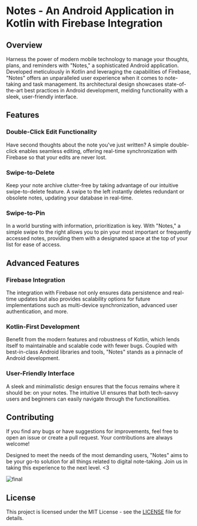 # Notes - An Android Application in Kotlin with Firebase Integration

## Overview
Harness the power of modern mobile technology to manage your thoughts, plans, and reminders with "Notes," a sophisticated Android application. Developed meticulously in Kotlin and leveraging the capabilities of Firebase, "Notes" offers an unparalleled user experience when it comes to note-taking and task management. Its architectural design showcases state-of-the-art best practices in Android development, melding functionality with a sleek, user-friendly interface.

## Features

### Double-Click Edit Functionality
Have second thoughts about the note you've just written? A simple double-click enables seamless editing, offering real-time synchronization with Firebase so that your edits are never lost.

### Swipe-to-Delete
Keep your note archive clutter-free by taking advantage of our intuitive swipe-to-delete feature. A swipe to the left instantly deletes redundant or obsolete notes, updating your database in real-time.

### Swipe-to-Pin
In a world bursting with information, prioritization is key. With "Notes," a simple swipe to the right allows you to pin your most important or frequently accessed notes, providing them with a designated space at the top of your list for ease of access.

## Advanced Features

### Firebase Integration
The integration with Firebase not only ensures data persistence and real-time updates but also provides scalability options for future implementations such as multi-device synchronization, advanced user authentication, and more.

### Kotlin-First Development
Benefit from the modern features and robustness of Kotlin, which lends itself to maintainable and scalable code with fewer bugs. Coupled with best-in-class Android libraries and tools, "Notes" stands as a pinnacle of Android development.

### User-Friendly Interface
A sleek and minimalistic design ensures that the focus remains where it should be: on your notes. The intuitive UI ensures that both tech-savvy users and beginners can easily navigate through the functionalities.

## Contributing
If you find any bugs or have suggestions for improvements, feel free to open an issue or create a pull request. Your contributions are always welcome!

Designed to meet the needs of the most demanding users, "Notes" aims to be your go-to solution for all things related to digital note-taking. Join us in taking this experience to the next level. <3

![final](https://github.com/ZubkoKarina/Kotlin_Notes_App/assets/57664889/9e7500b1-d673-4faa-99c3-7d2ef3eeede5)

## License
This project is licensed under the MIT License - see the [LICENSE](LICENSE) file for details.
